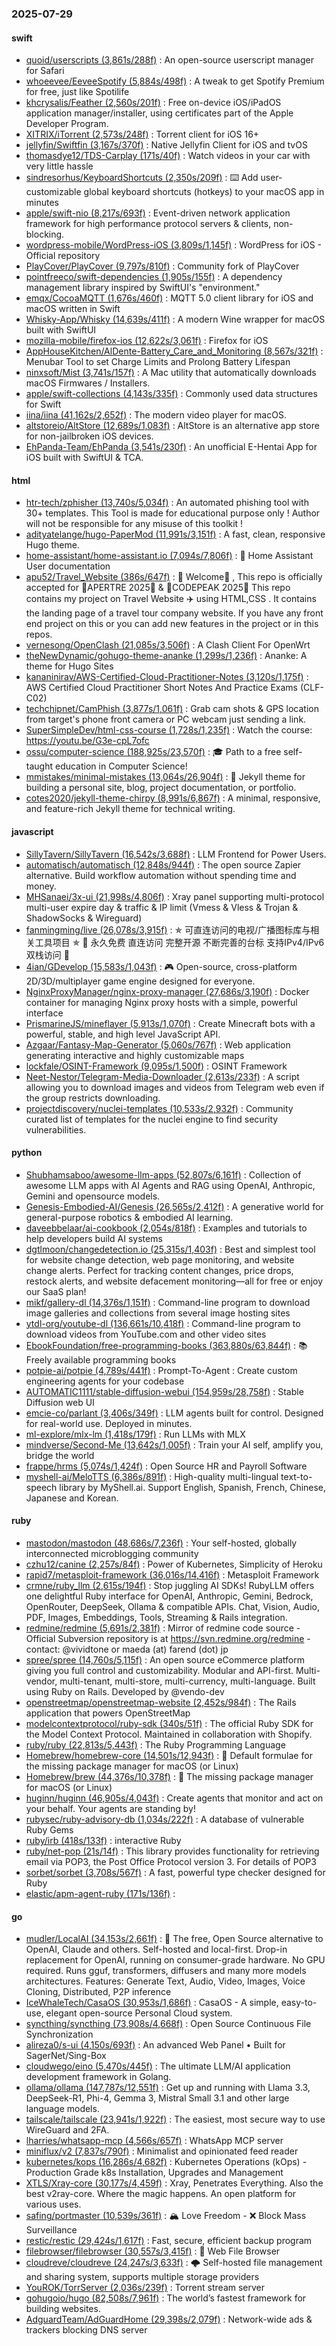 ### 2025-07-29

#### swift
* [quoid/userscripts (3,861s/288f)](https://github.com/quoid/userscripts) : An open-source userscript manager for Safari
* [whoeevee/EeveeSpotify (5,884s/498f)](https://github.com/whoeevee/EeveeSpotify) : A tweak to get Spotify Premium for free, just like Spotilife
* [khcrysalis/Feather (2,560s/201f)](https://github.com/khcrysalis/Feather) : Free on-device iOS/iPadOS application manager/installer, using certificates part of the Apple Developer Program.
* [XITRIX/iTorrent (2,573s/248f)](https://github.com/XITRIX/iTorrent) : Torrent client for iOS 16+
* [jellyfin/Swiftfin (3,167s/370f)](https://github.com/jellyfin/Swiftfin) : Native Jellyfin Client for iOS and tvOS
* [thomasdye12/TDS-Carplay (171s/40f)](https://github.com/thomasdye12/TDS-Carplay) : Watch videos in your car with very little hassle
* [sindresorhus/KeyboardShortcuts (2,350s/209f)](https://github.com/sindresorhus/KeyboardShortcuts) : ⌨️ Add user-customizable global keyboard shortcuts (hotkeys) to your macOS app in minutes
* [apple/swift-nio (8,217s/693f)](https://github.com/apple/swift-nio) : Event-driven network application framework for high performance protocol servers & clients, non-blocking.
* [wordpress-mobile/WordPress-iOS (3,809s/1,145f)](https://github.com/wordpress-mobile/WordPress-iOS) : WordPress for iOS - Official repository
* [PlayCover/PlayCover (9,797s/810f)](https://github.com/PlayCover/PlayCover) : Community fork of PlayCover
* [pointfreeco/swift-dependencies (1,905s/155f)](https://github.com/pointfreeco/swift-dependencies) : A dependency management library inspired by SwiftUI's "environment."
* [emqx/CocoaMQTT (1,676s/460f)](https://github.com/emqx/CocoaMQTT) : MQTT 5.0 client library for iOS and macOS written in Swift
* [Whisky-App/Whisky (14,639s/411f)](https://github.com/Whisky-App/Whisky) : A modern Wine wrapper for macOS built with SwiftUI
* [mozilla-mobile/firefox-ios (12,622s/3,061f)](https://github.com/mozilla-mobile/firefox-ios) : Firefox for iOS
* [AppHouseKitchen/AlDente-Battery_Care_and_Monitoring (8,567s/321f)](https://github.com/AppHouseKitchen/AlDente-Battery_Care_and_Monitoring) : Menubar Tool to set Charge Limits and Prolong Battery Lifespan
* [ninxsoft/Mist (3,741s/157f)](https://github.com/ninxsoft/Mist) : A Mac utility that automatically downloads macOS Firmwares / Installers.
* [apple/swift-collections (4,143s/335f)](https://github.com/apple/swift-collections) : Commonly used data structures for Swift
* [iina/iina (41,162s/2,652f)](https://github.com/iina/iina) : The modern video player for macOS.
* [altstoreio/AltStore (12,689s/1,083f)](https://github.com/altstoreio/AltStore) : AltStore is an alternative app store for non-jailbroken iOS devices.
* [EhPanda-Team/EhPanda (3,541s/230f)](https://github.com/EhPanda-Team/EhPanda) : An unofficial E-Hentai App for iOS built with SwiftUI & TCA.

#### html
* [htr-tech/zphisher (13,740s/5,034f)](https://github.com/htr-tech/zphisher) : An automated phishing tool with 30+ templates. This Tool is made for educational purpose only ! Author will not be responsible for any misuse of this toolkit !
* [adityatelange/hugo-PaperMod (11,991s/3,151f)](https://github.com/adityatelange/hugo-PaperMod) : A fast, clean, responsive Hugo theme.
* [home-assistant/home-assistant.io (7,094s/7,806f)](https://github.com/home-assistant/home-assistant.io) : 📘 Home Assistant User documentation
* [apu52/Travel_Website (386s/647f)](https://github.com/apu52/Travel_Website) : 🚀 Welcome🌈 , This repo is officially accepted for 🌟APERTRE 2025🌟 & 🌟CODEPEAK 2025🌟 This repo contains my project on Travel Website ✈️ using HTML,CSS . It contains the landing page of a travel tour company website. If you have any front end project on this or you can add new features in the project or in this repos.
* [vernesong/OpenClash (21,085s/3,506f)](https://github.com/vernesong/OpenClash) : A Clash Client For OpenWrt
* [theNewDynamic/gohugo-theme-ananke (1,299s/1,236f)](https://github.com/theNewDynamic/gohugo-theme-ananke) : Ananke: A theme for Hugo Sites
* [kananinirav/AWS-Certified-Cloud-Practitioner-Notes (3,120s/1,175f)](https://github.com/kananinirav/AWS-Certified-Cloud-Practitioner-Notes) : AWS Certified Cloud Practitioner Short Notes And Practice Exams (CLF-C02)
* [techchipnet/CamPhish (3,877s/1,061f)](https://github.com/techchipnet/CamPhish) : Grab cam shots & GPS location from target's phone front camera or PC webcam just sending a link.
* [SuperSimpleDev/html-css-course (1,728s/1,235f)](https://github.com/SuperSimpleDev/html-css-course) : Watch the course: https://youtu.be/G3e-cpL7ofc
* [ossu/computer-science (188,925s/23,570f)](https://github.com/ossu/computer-science) : 🎓 Path to a free self-taught education in Computer Science!
* [mmistakes/minimal-mistakes (13,064s/26,904f)](https://github.com/mmistakes/minimal-mistakes) : 📐 Jekyll theme for building a personal site, blog, project documentation, or portfolio.
* [cotes2020/jekyll-theme-chirpy (8,991s/6,867f)](https://github.com/cotes2020/jekyll-theme-chirpy) : A minimal, responsive, and feature-rich Jekyll theme for technical writing.

#### javascript
* [SillyTavern/SillyTavern (16,542s/3,688f)](https://github.com/SillyTavern/SillyTavern) : LLM Frontend for Power Users.
* [automatisch/automatisch (12,848s/944f)](https://github.com/automatisch/automatisch) : The open source Zapier alternative. Build workflow automation without spending time and money.
* [MHSanaei/3x-ui (21,998s/4,806f)](https://github.com/MHSanaei/3x-ui) : Xray panel supporting multi-protocol multi-user expire day & traffic & IP limit (Vmess & Vless & Trojan & ShadowSocks & Wireguard)
* [fanmingming/live (26,078s/3,915f)](https://github.com/fanmingming/live) : ✯ 可直连访问的电视/广播图标库与相关工具项目 ✯ 🔕 永久免费 直连访问 完整开源 不断完善的台标 支持IPv4/IPv6双栈访问 🔕
* [4ian/GDevelop (15,583s/1,043f)](https://github.com/4ian/GDevelop) : 🎮 Open-source, cross-platform 2D/3D/multiplayer game engine designed for everyone.
* [NginxProxyManager/nginx-proxy-manager (27,686s/3,190f)](https://github.com/NginxProxyManager/nginx-proxy-manager) : Docker container for managing Nginx proxy hosts with a simple, powerful interface
* [PrismarineJS/mineflayer (5,913s/1,070f)](https://github.com/PrismarineJS/mineflayer) : Create Minecraft bots with a powerful, stable, and high level JavaScript API.
* [Azgaar/Fantasy-Map-Generator (5,060s/767f)](https://github.com/Azgaar/Fantasy-Map-Generator) : Web application generating interactive and highly customizable maps
* [lockfale/OSINT-Framework (9,095s/1,500f)](https://github.com/lockfale/OSINT-Framework) : OSINT Framework
* [Neet-Nestor/Telegram-Media-Downloader (2,613s/233f)](https://github.com/Neet-Nestor/Telegram-Media-Downloader) : A script allowing you to download images and videos from Telegram web even if the group restricts downloading.
* [projectdiscovery/nuclei-templates (10,533s/2,932f)](https://github.com/projectdiscovery/nuclei-templates) : Community curated list of templates for the nuclei engine to find security vulnerabilities.

#### python
* [Shubhamsaboo/awesome-llm-apps (52,807s/6,161f)](https://github.com/Shubhamsaboo/awesome-llm-apps) : Collection of awesome LLM apps with AI Agents and RAG using OpenAI, Anthropic, Gemini and opensource models.
* [Genesis-Embodied-AI/Genesis (26,565s/2,412f)](https://github.com/Genesis-Embodied-AI/Genesis) : A generative world for general-purpose robotics & embodied AI learning.
* [daveebbelaar/ai-cookbook (2,054s/818f)](https://github.com/daveebbelaar/ai-cookbook) : Examples and tutorials to help developers build AI systems
* [dgtlmoon/changedetection.io (25,315s/1,403f)](https://github.com/dgtlmoon/changedetection.io) : Best and simplest tool for website change detection, web page monitoring, and website change alerts. Perfect for tracking content changes, price drops, restock alerts, and website defacement monitoring—all for free or enjoy our SaaS plan!
* [mikf/gallery-dl (14,376s/1,151f)](https://github.com/mikf/gallery-dl) : Command-line program to download image galleries and collections from several image hosting sites
* [ytdl-org/youtube-dl (136,661s/10,418f)](https://github.com/ytdl-org/youtube-dl) : Command-line program to download videos from YouTube.com and other video sites
* [EbookFoundation/free-programming-books (363,880s/63,844f)](https://github.com/EbookFoundation/free-programming-books) : 📚 Freely available programming books
* [potpie-ai/potpie (4,789s/441f)](https://github.com/potpie-ai/potpie) : Prompt-To-Agent : Create custom engineering agents for your codebase
* [AUTOMATIC1111/stable-diffusion-webui (154,959s/28,758f)](https://github.com/AUTOMATIC1111/stable-diffusion-webui) : Stable Diffusion web UI
* [emcie-co/parlant (3,406s/349f)](https://github.com/emcie-co/parlant) : LLM agents built for control. Designed for real-world use. Deployed in minutes.
* [ml-explore/mlx-lm (1,418s/179f)](https://github.com/ml-explore/mlx-lm) : Run LLMs with MLX
* [mindverse/Second-Me (13,642s/1,005f)](https://github.com/mindverse/Second-Me) : Train your AI self, amplify you, bridge the world
* [frappe/hrms (5,074s/1,424f)](https://github.com/frappe/hrms) : Open Source HR and Payroll Software
* [myshell-ai/MeloTTS (6,386s/891f)](https://github.com/myshell-ai/MeloTTS) : High-quality multi-lingual text-to-speech library by MyShell.ai. Support English, Spanish, French, Chinese, Japanese and Korean.

#### ruby
* [mastodon/mastodon (48,686s/7,236f)](https://github.com/mastodon/mastodon) : Your self-hosted, globally interconnected microblogging community
* [czhu12/canine (2,257s/84f)](https://github.com/czhu12/canine) : Power of Kubernetes, Simplicity of Heroku
* [rapid7/metasploit-framework (36,016s/14,416f)](https://github.com/rapid7/metasploit-framework) : Metasploit Framework
* [crmne/ruby_llm (2,615s/194f)](https://github.com/crmne/ruby_llm) : Stop juggling AI SDKs! RubyLLM offers one delightful Ruby interface for OpenAI, Anthropic, Gemini, Bedrock, OpenRouter, DeepSeek, Ollama & compatible APIs. Chat, Vision, Audio, PDF, Images, Embeddings, Tools, Streaming & Rails integration.
* [redmine/redmine (5,691s/2,381f)](https://github.com/redmine/redmine) : Mirror of redmine code source - Official Subversion repository is at https://svn.redmine.org/redmine - contact: @vividtone or maeda (at) farend (dot) jp
* [spree/spree (14,760s/5,115f)](https://github.com/spree/spree) : An open source eCommerce platform giving you full control and customizability. Modular and API-first. Multi-vendor, multi-tenant, multi-store, multi-currency, multi-language. Built using Ruby on Rails. Developed by @vendo-dev
* [openstreetmap/openstreetmap-website (2,452s/984f)](https://github.com/openstreetmap/openstreetmap-website) : The Rails application that powers OpenStreetMap
* [modelcontextprotocol/ruby-sdk (340s/51f)](https://github.com/modelcontextprotocol/ruby-sdk) : The official Ruby SDK for the Model Context Protocol. Maintained in collaboration with Shopify.
* [ruby/ruby (22,813s/5,443f)](https://github.com/ruby/ruby) : The Ruby Programming Language
* [Homebrew/homebrew-core (14,501s/12,943f)](https://github.com/Homebrew/homebrew-core) : 🍻 Default formulae for the missing package manager for macOS (or Linux)
* [Homebrew/brew (44,376s/10,378f)](https://github.com/Homebrew/brew) : 🍺 The missing package manager for macOS (or Linux)
* [huginn/huginn (46,905s/4,043f)](https://github.com/huginn/huginn) : Create agents that monitor and act on your behalf. Your agents are standing by!
* [rubysec/ruby-advisory-db (1,034s/222f)](https://github.com/rubysec/ruby-advisory-db) : A database of vulnerable Ruby Gems
* [ruby/irb (418s/133f)](https://github.com/ruby/irb) : interactive Ruby
* [ruby/net-pop (21s/14f)](https://github.com/ruby/net-pop) : This library provides functionality for retrieving email via POP3, the Post Office Protocol version 3. For details of POP3
* [sorbet/sorbet (3,708s/567f)](https://github.com/sorbet/sorbet) : A fast, powerful type checker designed for Ruby
* [elastic/apm-agent-ruby (171s/136f)](https://github.com/elastic/apm-agent-ruby) : 

#### go
* [mudler/LocalAI (34,153s/2,661f)](https://github.com/mudler/LocalAI) : 🤖 The free, Open Source alternative to OpenAI, Claude and others. Self-hosted and local-first. Drop-in replacement for OpenAI, running on consumer-grade hardware. No GPU required. Runs gguf, transformers, diffusers and many more models architectures. Features: Generate Text, Audio, Video, Images, Voice Cloning, Distributed, P2P inference
* [IceWhaleTech/CasaOS (30,953s/1,686f)](https://github.com/IceWhaleTech/CasaOS) : CasaOS - A simple, easy-to-use, elegant open-source Personal Cloud system.
* [syncthing/syncthing (73,908s/4,668f)](https://github.com/syncthing/syncthing) : Open Source Continuous File Synchronization
* [alireza0/s-ui (4,150s/693f)](https://github.com/alireza0/s-ui) : An advanced Web Panel • Built for SagerNet/Sing-Box
* [cloudwego/eino (5,470s/445f)](https://github.com/cloudwego/eino) : The ultimate LLM/AI application development framework in Golang.
* [ollama/ollama (147,787s/12,551f)](https://github.com/ollama/ollama) : Get up and running with Llama 3.3, DeepSeek-R1, Phi-4, Gemma 3, Mistral Small 3.1 and other large language models.
* [tailscale/tailscale (23,941s/1,922f)](https://github.com/tailscale/tailscale) : The easiest, most secure way to use WireGuard and 2FA.
* [lharries/whatsapp-mcp (4,566s/657f)](https://github.com/lharries/whatsapp-mcp) : WhatsApp MCP server
* [miniflux/v2 (7,837s/790f)](https://github.com/miniflux/v2) : Minimalist and opinionated feed reader
* [kubernetes/kops (16,286s/4,682f)](https://github.com/kubernetes/kops) : Kubernetes Operations (kOps) - Production Grade k8s Installation, Upgrades and Management
* [XTLS/Xray-core (30,177s/4,459f)](https://github.com/XTLS/Xray-core) : Xray, Penetrates Everything. Also the best v2ray-core. Where the magic happens. An open platform for various uses.
* [safing/portmaster (10,539s/361f)](https://github.com/safing/portmaster) : 🏔 Love Freedom - ❌ Block Mass Surveillance
* [restic/restic (29,424s/1,617f)](https://github.com/restic/restic) : Fast, secure, efficient backup program
* [filebrowser/filebrowser (30,557s/3,415f)](https://github.com/filebrowser/filebrowser) : 📂 Web File Browser
* [cloudreve/cloudreve (24,247s/3,633f)](https://github.com/cloudreve/cloudreve) : 🌩 Self-hosted file management and sharing system, supports multiple storage providers
* [YouROK/TorrServer (2,036s/239f)](https://github.com/YouROK/TorrServer) : Torrent stream server
* [gohugoio/hugo (82,508s/7,961f)](https://github.com/gohugoio/hugo) : The world’s fastest framework for building websites.
* [AdguardTeam/AdGuardHome (29,398s/2,079f)](https://github.com/AdguardTeam/AdGuardHome) : Network-wide ads & trackers blocking DNS server
